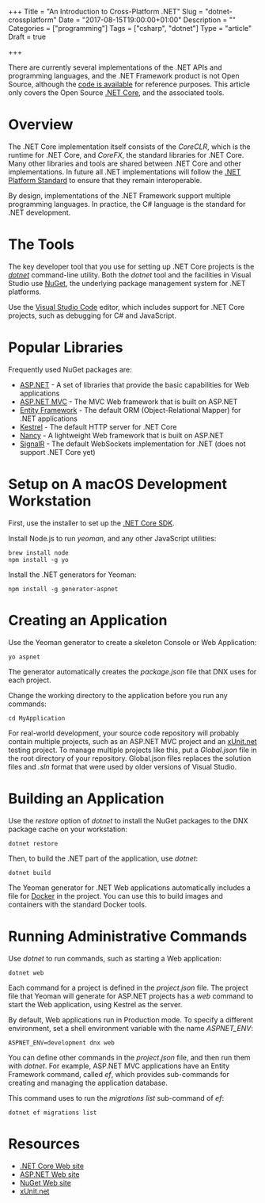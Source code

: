 +++
Title = "An Introduction to Cross-Platform .NET"
Slug = "dotnet-crossplatform"
Date = "2017-08-15T19:00:00+01:00"
Description = ""
Categories = ["programming"]
Tags = ["csharp", "dotnet"]
Type = "article"
Draft = true

+++


There are currently several implementations of the .NET APIs and programming
languages, and the .NET Framework product is not Open Source, although the [code
is available](http://referencesource.microsoft.com/) for reference purposes.
This article only covers the Open Source [.NET Core](https://dotnet.github.io/),
and the associated tools.

<!--more-->

# Overview #

The .NET Core implementation itself consists of the *CoreCLR*, which is the
runtime for .NET Core, and *CoreFX*, the standard libraries for .NET Core. Many
other libraries and tools are shared between .NET Core and other
implementations. In future all .NET implementations will follow the [.NET
Platform
Standard](https://github.com/dotnet/corefx/blob/master/Documentation/project-docs/standard-platform.md)
to ensure that they remain interoperable.

By design, implementations of the .NET Framework support multiple programming languages. In practice, the C# language is the standard for .NET development.

# The Tools #

The key developer tool that you use for setting up .NET Core projects is the [*dotnet*](https://github.com/dotnet/cli/blob/master/Documentation/intro-to-cli.md) command-line utility. Both the *dotnet* tool and the facilities in
Visual Studio use [NuGet](http://www.nuget.org), the underlying package
management system for .NET platforms.

Use the [Visual Studio Code](https://code.visualstudio.com) editor, which
includes support for .NET Core projects, such as debugging for C# and
JavaScript.

# Popular Libraries #

Frequently used NuGet packages are:

* [ASP.NET](http://www.asp.net) - A set of libraries that provide the basic capabilities for Web applications
* [ASP.NET MVC](http://www.asp.net/mvc) - The MVC Web framework that is built on ASP.NET
* [Entity Framework](http://www.efproject.net) - The default ORM (Object-Relational Mapper) for .NET applications
* [Kestrel](https://nuget.org/packages/Kestrel) - The default HTTP server for .NET Core
* [Nancy](http://nancyfx.org/) - A lightweight Web framework that is built on ASP.NET
* [SignalR](http://www.asp.net/signalr) - The default WebSockets implementation for .NET (does not support .NET Core yet)

# Setup on A macOS Development Workstation #

First, use the installer to set up the [.NET Core SDK](https://www.microsoft.com/net/core#macos).

Install Node.js to run *yeoman*, and any other JavaScript utilities:

    brew install node
    npm install -g yo

Install the .NET generators for Yeoman:

    npm install -g generator-aspnet

# Creating an Application #

Use the Yeoman generator to create a skeleton Console or Web Application:

    yo aspnet

The generator automatically creates the *package.json* file that DNX uses for
each project.

Change the working directory to the application before you run any commands:

    cd MyApplication

For real-world development, your source code repository will probably contain multiple projects, such as an ASP.NET MVC project and an [xUnit.net](https://xunit.github.io/) testing project. To manage multiple projects like this, put a *Global.json* file in the root directory of your repository. Global.json files replaces the solution files and *.sln* format that were used by older versions of Visual Studio.

# Building an Application #

Use the *restore* option of *dotnet* to install the NuGet packages to the DNX
package cache on your workstation:

    dotnet restore

Then, to build the .NET part of the application, use *dotnet*:

    dotnet build

The Yeoman generator for .NET Web applications automatically includes a file for
[Docker](http://www.docker.com) in the project. You can use this to build images
and containers with the standard Docker tools.

# Running Administrative Commands #

Use *dotnet* to run commands, such as starting a Web application:

    dotnet web

Each command for a project is defined in the *project.json* file. The project
file that Yeoman will generate for ASP.NET projects has a *web* command to start the Web application, using Kestrel as the server.

By default, Web applications run in Production mode. To specify a different
environment, set a shell environment variable with the name *ASPNET_ENV*:

    ASPNET_ENV=development dnx web

You can define other commands in the *project.json* file, and then run them with
*dotnet*. For example, ASP.NET MVC applications have an Entity Framework command,
called *ef*, which provides sub-commands for creating and managing the
application database.

This command uses  to run the *migrations list* sub-command of *ef*:

    dotnet ef migrations list

# Resources #

* [.NET Core Web site](https://dotnet.github.io/)
* [ASP.NET Web site](https://get.asp.net/)
* [NuGet Web site](http://www.nuget.org)
* [xUnit.net](https://xunit.github.io/)
